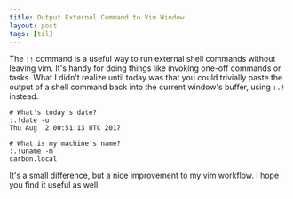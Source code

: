 ```yaml
---
title: Output External Command to Vim Window
layout: post
tags: [til]
---
```


The `:!` command is a useful way to run external shell commands without leaving
vim. It's handy for doing things like invoking one-off commands or tasks. What I
didn't realize until today was that you could trivially paste the output of a
shell command back into the current window's buffer, using `:.!` instead.

```shell
# What's today's date?
:.!date -u
Thu Aug  2 00:51:13 UTC 2017

# What is my machine's name?
:.!uname -m
carbon.local
```

It's a small difference, but a nice improvement to my vim workflow. I hope you
find it useful as well.
